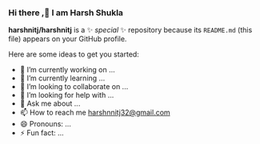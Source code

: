 ### Hi there ,👋 I am Harsh Shukla


**harshnitj/harshnitj** is a ✨ _special_ ✨ repository because its `README.md` (this file) appears on your GitHub profile.

Here are some ideas to get you started:

- 🔭 I’m currently working on ...
- 🌱 I’m currently learning ...
- 👯 I’m looking to collaborate on ...
- 🤔 I’m looking for help with ...
- 💬 Ask me about ...
- 📫 How to reach me harshnnitj32@gmail.com
- 😄 Pronouns: ...
- ⚡ Fun fact: ...

